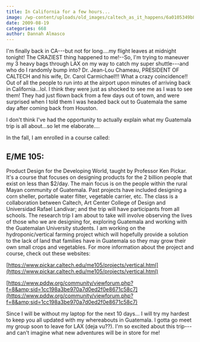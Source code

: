 ```yaml
---
title: In California for a few hours...
image: /wp-content/uploads/old_images/caltech_as_it_happens/6a0105349b8251970b0120a502e7c7970b.jpg
date: 2009-08-19
categories: 668
author: Dannah Almasco
---
```



I'm finally back in CA---but not for long....my flight leaves at midnight tonight!
The CRAZIEST thing happened to me!--So, I'm trying to maneuver my 3 heavy bags through LAX on my way to catch my super shuttle---and who do I randomly bump into? 
Dr. Jean-Lou Chameau, PRESIDENT OF CALTECH and his wife, Dr. Carol Carmichael!!!
What a crazy coincidence!! Out of all the people to run into at the airport upon minutes of arriving back in California...lol. I think they were just as shocked to see me as I was to see them! They had just flown back from a few days out of town, and were surprised when I told them I was headed back out to Guatemala the same day after coming back from Houston. 

I don't think I've had the opportunity to actually explain what my Guatemala trip is all about...so let me elaborate....

In the fall, I am enrolled in a course called: 
## E/ME 105:
 Product Design for the Developing World, taught by Professor Ken Pickar. It's a course that focuses on designing products for the 2 billion people that exist on less than $2/day. The main focus is on the people within the rural Mayan community of Guatemala. Past projects have included designing a corn sheller, portable water filter, vegetable carrier, etc. The class is a collaboration between Caltech, Art Center College of Design and Universidad Rafael Landivar; and the trip will have participants from all schools. The research trip I am about to take will involve observing the lives of those who we are designing for, exploring Guatemala and working with the Guatemalan University students. I am working on the hydroponic/vertical farming project which will hopefully provide a solution to the lack of land that families have in Guatemala so they may grow their own small crops and vegetables. For more information about the project and course, check out these websites:

[https://www.pickar.caltech.edu/me105/projects/vertical.html](https://www.pickar.caltech.edu/me105/projects/vertical.html)

[https://www.pddw.org/community/viewforum.php?f=8&amp;sid=1cc198a3be970a7d0ed2f0e8671c58c7](https://www.pddw.org/community/viewforum.php?f=8&amp;sid=1cc198a3be970a7d0ed2f0e8671c58c7)

Since I will be without my laptop for the next 10 days... I will try my hardest to keep you all updated with my whereabouts in Guatemala. I gotta go meet my group soon to leave for LAX (deja vu??). I'm so excited about this trip---and can't imagine what new adventures will be in store for me!

